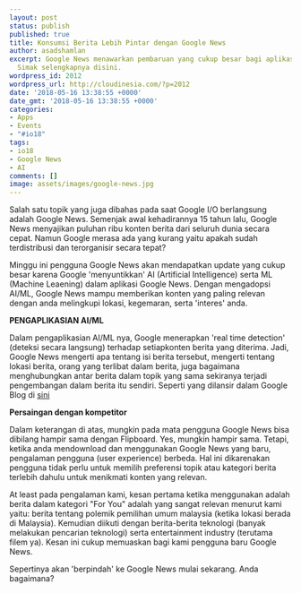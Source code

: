 ```yaml
---
layout: post
status: publish
published: true
title: Konsumsi Berita Lebih Pintar dengan Google News
author: asadshamlan
excerpt: Google News menawarkan pembaruan yang cukup besar bagi aplikasi berita mereka.
  Simak selengkapnya disini.
wordpress_id: 2012
wordpress_url: http://cloudinesia.com/?p=2012
date: '2018-05-16 13:38:55 +0000'
date_gmt: '2018-05-16 13:38:55 +0000'
categories:
- Apps
- Events
- "#io18"
tags:
- io18
- Google News
- AI
comments: []
image: assets/images/google-news.jpg
---
```

<p>Salah satu topik yang juga dibahas pada saat Google I/O berlangsung adalah Google News. Semenjak awal kehadirannya 15 tahun lalu, Google News menyajikan puluhan ribu konten berita dari seluruh dunia secara cepat. Namun Google merasa ada yang kurang yaitu apakah sudah terdistribusi dan terorganisir secara tepat?</p>
<p>Minggu ini pengguna Google News akan mendapatkan update yang cukup besar karena Google 'menyuntikkan' AI (Artificial Intelligence) serta ML (Machine Leaening) dalam aplikasi Google News. Dengan mengadopsi AI/ML, Google News mampu memberikan konten yang paling relevan dengan anda melingkupi lokasi, kegemaran, serta 'interes' anda.</p>
<p><strong>PENGAPLIKASIAN AI/ML </strong></p>
<p>Dalam pengaplikasian AI/ML nya, Google menerapkan 'real time detection' (deteksi secara langsung) terhadap setiapkonten berita yang diterima. Jadi, Google News mengerti apa tentang isi berita tersebut, mengerti tentang lokasi berita, orang yang terlibat dalam berita, juga bagaimana menghubungkan antar berita dalam topik yang sama sekiranya terjadi pengembangan dalam berita itu sendiri. Seperti yang dilansir dalam Google Blog di <a href="https://blog.google/products/news/new-google-news-ai-meets-human-intelligence/?utm_source=tw&amp;utm_medium=feed&amp;utm_campaign=io18">sini</a></p>
<p><strong>Persaingan dengan kompetitor</strong></p>
<p>Dalam keterangan di atas, mungkin pada mata pengguna Google News bisa dibilang hampir sama dengan Flipboard. Yes, mungkin hampir sama. Tetapi, ketika anda mendownload dan menggunakan Google News yang baru, pengalaman pengguna (user experience) berbeda. Hal ini dikarenakan pengguna tidak perlu untuk memilih preferensi topik atau kategori berita terlebih dahulu untuk menikmati konten yang relevan.</p>
<p>At least pada pengalaman kami, kesan pertama ketika menggunakan adalah berita dalam kategori "For You" adalah yang sangat relevan menurut kami yaitu: berita tentang polemik pemilihan umum malaysia (ketika lokasi berada di Malaysia). Kemudian diikuti dengan berita-berita teknologi (banyak melakukan pencarian teknologi) serta entertainment industry (terutama filem ya). Kesan ini cukup memuaskan bagi kami pengguna baru Google News.</p>
<p>Sepertinya akan 'berpindah' ke Google News mulai sekarang. Anda bagaimana?</p>
